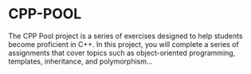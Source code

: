 # CPP-POOL

The CPP Pool project is a series of exercises designed to help students become proficient in C++. In this project, you will complete a series of assignments that cover topics such as object-oriented programming, templates, inheritance, and polymorphism...
